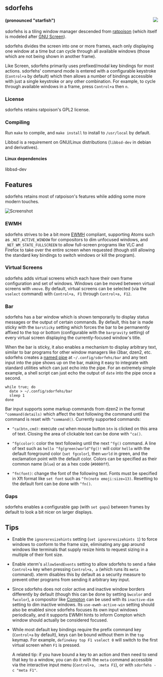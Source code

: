 ## sdorfehs
<img src="https://jcs.org/images/sdorfehs-300.jpg" align="right">

#### (pronounced "starfish")

sdorfehs is a tiling window manager descended from
[ratpoison](https://www.nongnu.org/ratpoison/)
(which itself is modeled after
[GNU Screen](https://www.gnu.org/software/screen/)).

sdorfehs divides the screen into one or more frames, each only displaying
one window at a time but can cycle through all available windows (those
which are not being shown in another frame).

Like Screen, sdorfehs primarily uses prefixed/modal key bindings for most
actions.
sdorfehs' command mode is entered with a configurable keystroke
(`Control+a` by default) which then allows a number of bindings accessible
with just a single keystroke or any other combination.
For example, to cycle through available windows in a frame, press
`Control+a` then `n`.

### License

sdorfehs retains ratpoison's GPL2 license.

### Compiling

Run `make` to compile, and `make install` to install to `/usr/local` by
default.

Libbsd is a requirement on GNU/Linux distributions (`libbsd-dev` in debian 
and derivatives).

#### Linux dependencies

libbsd-dev

## Features

sdorfehs retains most of ratpoison's features while adding some more modern
touches.

![Screenshot](https://jcs.org/sdorfehs-20190826.png)

### EWMH

sdorfehs strives to be a bit more
[EWMH](https://specifications.freedesktop.org/wm-spec/wm-spec-latest.html)
compliant, supporting Atoms such as `_NET_ACTIVE_WINDOW` for compositors
to dim unfocused windows, and `_NET_WM_STATE_FULLSCREEN` to allow full-screen
programs like VLC and Firefox to take over the entire screen when requested
(though still allowing the standard key bindings to switch windows or kill
the program).

### Virtual Screens

sdorfehs adds virtual screens which each have their own frame configuration
and set of windows.
Windows can be moved between virtual screens with `vmove`.
By default, virtual screens can be selected (via the `vselect` command)
with `Control+a, F1` through `Control+a, F12`.

### Bar

sdorfehs has a bar window which is shown temporarily to display status
messages or the output of certain commands.
By default, this bar is made sticky with the `barsticky` setting which
forces the bar to be permanently affixed to the top or bottom (configurable
with the `bargravity` setting) of every virtual screen displaying the
currently-focused window's title.

When the bar is sticky, it also enables a mechanism to display arbitrary
text, similar to bar programs for other window managers like i3bar, dzen2,
etc.
sdorfehs creates a 
[named pipe](https://en.wikipedia.org/wiki/Named_pipe)
at `~/.config/sdorfehs/bar` and any text input into the pipe shows up on
the bar, making it easy to integrate with standard utilities which can just
echo into the pipe.
For an extremely simple example, a shell script can just echo the output of
`date` into the pipe once a second.

    while true; do
      date > ~/.config/sdorfehs/bar
      sleep 1
    done

Bar input supports some markup commands from dzen2 in the format
`^command(details)` which affect the text following the command until the
command is reset with `^command()`.
Currently supported commands:

- `^ca(btn,cmd)`: execute `cmd` when mouse button `btn` is clicked on this
area of text.
Closing the area of clickable text can be done with `^ca()`.

- `^fg(color)`: color the text following until the next `^fg()` command.
A line of text such as `hello ^fg(green)world^fg()!` will color `hello` with
the default foreground color (`set fgcolor`), then `world` in green, and the
exclamation point with the default color.
Colors can be specified as their common name (`blue`) or as a hex code
(`#0000ff`).

- `^fn(font)`: change the font of the following text.
Fonts must be specified in Xft format like `set font` such as
`^fn(noto emoji:size=13)`.
Resetting to the default font can be done with `^fn()`.

### Gaps

sdorfehs enables a configurable gap (with `set gaps`) between frames by
default to look a bit nicer on larger displays.

## Tips

- Enable the `ignoreresizehints` setting (`set ignoreresizehints 1`) to force
windows to conform to the frame size, eliminating any gap around windows like
terminals that supply resize hints to request sizing in a multiple of their
font size.

- Enable xterm's `allowSendEvents` setting to allow sdorfehs to send a fake
`Control+a` key when pressing `Control+a, a` (which runs its `meta` command).
xterm disables this by default as a security measure to prevent other programs
from sending it arbitrary key input.

- Since sdorfehs does not color active and inactive window borders differently
by default (though this can be done by setting `bwcolor` and `fwcolor`), a
compositor like
[Compton](https://github.com/chjj/compton)
can be used with its `inactive-dim` setting to dim inactive windows.
Its `use-ewmh-active-win` setting should also be enabled since sdorfehs focuses
its own input windows periodically, and it supports EWMH hints to inform
Compton which window should actually be considered focused.

- While most default key bindings require the prefix command key (`Control+a`
by default), keys can be bound without them in the `top` keymap.
For example, `definekey top F1 vselect 0` will switch to the first virtual
screen when `F1` is pressed.

  A related tip: if you have bound a key to an action and then need to send
that key to a window, you can do it with the `meta` command accessible via the
interactive input menu (`Control+a, :meta F1`), or with
`sdorfehs -c "meta F1"`.
